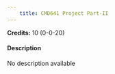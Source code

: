 ```yaml
---
    title: CMD641 Project Part-II
---
```

**Credits:** 10 (0-0-20)



#### Description 
No description available